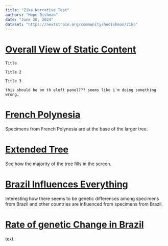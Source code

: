 ```yaml
---
title: "Zika Narrative Test"
authors: "Hope Dishman"
date: "June 20, 2024"
dataset: "https://nextstrain.org/community/hodishman/zika"
---
```


# [Overall View of Static Content](https://nextstrain.org/community/hodishman/zika)

```auspiceMainDisplayMarkdown
Title

Title 2

Title 3

this should be on th eleft panel??? seems like i'm doing something wrong.
```

# [French Polynesia](https://nextstrain.org/community/hodishman/zika?f_country=French%20Polynesia)

Specimens from French Polynesia are at the base of the larger tree.

# [Extended Tree](https://nextstrain.org/community/hodishman/zika?f_country=American%20Samoa,Brazil,Colombia,Dominican%20Republic,Ecuador,French%20Polynesia,Guatemala,Honduras,Nicaragua,Panama,Puerto%20Rico,USA,Venezuela)

See how the majority of the tree fills in the screen.

# [Brazil Influences Everything](https://nextstrain.org/community/hodishman/zika?d=tree,map&f_country=Brazil&p=grid)

Interesting how there seems to be genetic differences among specimens from Brazil and other countries are influenced from specimens from Brazil.

# [Rate of genetic Change in Brazil](https://nextstrain.org/community/hodishman/zika?d=tree,map&f_country=Brazil&l=clock&p=grid)

text.

